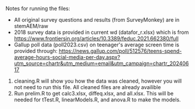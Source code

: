 Notes for running the files:
- All original survey questions and results (from SurveyMonkey) are in stemAEM/raw
- 2018 survey data is provided in current wd (datafor_r.xlsx) which is from https://www.frontiersin.org/articles/10.3389/feduc.2021.662380/full
- Gallup poll data (poll2023.csv) on teenager's average screen time is provided through: https://news.gallup.com/poll/512576/teens-spend-average-hours-social-media-per-day.aspx?utm_source=chartr&utm_medium=email&utm_campaign=chartr_20240617

1. cleaning.R will show you how the data was cleaned, however you will not need to run this file. All cleaned files are already availible
2. Run prelim.R to get calc3.xlsx, diffeq.xlsx, and all.xlsx. This will be needed for tTest.R, linearModels.R, and anova.R to make the models.
